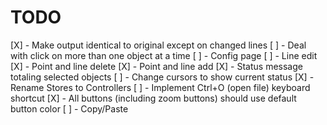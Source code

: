 # TODO

[X] - Make output identical to original except on changed lines
[ ] - Deal with click on more than one object at a time
[ ] - Config page
[ ] - Line edit
[X] - Point and line delete
[X] - Point and line add
[X] - Status message totaling selected objects
[ ] - Change cursors to show current status
[X] - Rename Stores to Controllers
[ ] - Implement Ctrl+O (open file) keyboard shortcut
[X] - All buttons (including zoom buttons) should use default button color
[ ] - Copy/Paste
